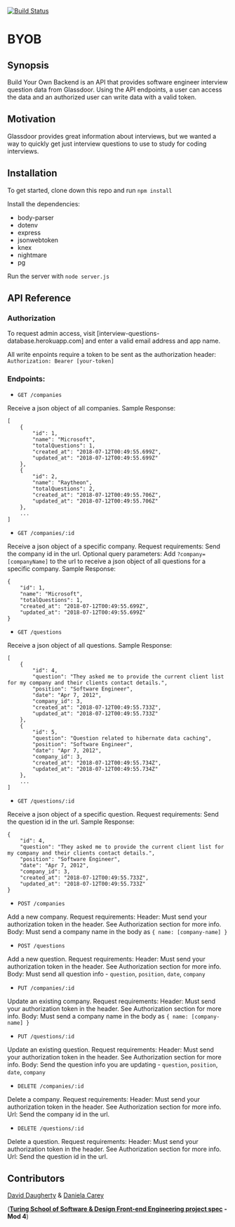 [![Build Status](https://travis-ci.org/daughedm/BYOB.svg?branch=master)](https://travis-ci.org/daughedm/BYOB)

# BYOB

## Synopsis

Build Your Own Backend is an API that provides software engineer interview question data from Glassdoor. Using the API endpoints, a user can access the data and an authorized user can write data with a valid token.

## Motivation

Glassdoor provides great information about interviews, but we wanted a way to quickly get just interview questions to use to study for coding interviews. 

## Installation

To get started, clone down this repo and run `npm install` 

Install the dependencies: 
* body-parser
* dotenv
* express
* jsonwebtoken
* knex
* nightmare
* pg

Run the server with `node server.js`

## API Reference

### Authorization
To request admin access, visit [interview-questions-database.herokuapp.com] and enter a valid email address and app name.

All write enpoints require a token to be sent as the authorization header: 
`Authorization: Bearer [your-token]`

### Endpoints:
* `GET /companies`

Receive a json object of all companies. 
Sample Response:
```
[
    {
        "id": 1,
        "name": "Microsoft",
        "totalQuestions": 1,
        "created_at": "2018-07-12T00:49:55.699Z",
        "updated_at": "2018-07-12T00:49:55.699Z"
    },
    {
        "id": 2,
        "name": "Raytheon",
        "totalQuestions": 2,
        "created_at": "2018-07-12T00:49:55.706Z",
        "updated_at": "2018-07-12T00:49:55.706Z"
    },
    ...
]
```

* `GET /companies/:id`

Receive a json object of a specific company.
Request requirements: Send the company id in the url.
Optional query parameters: Add `?company=[companyName]` to the url to receive a json object of all questions for a specific company.
Sample Response:
```
{
    "id": 1,
    "name": "Microsoft",
    "totalQuestions": 1,
    "created_at": "2018-07-12T00:49:55.699Z",
    "updated_at": "2018-07-12T00:49:55.699Z"
}
```

* `GET /questions`

Receive a json object of all questions.
Sample Response:
```
[
    {
        "id": 4,
        "question": "They asked me to provide the current client list for my company and their clients contact details.",
        "position": "Software Engineer",
        "date": "Apr 7, 2012",
        "company_id": 3,
        "created_at": "2018-07-12T00:49:55.733Z",
        "updated_at": "2018-07-12T00:49:55.733Z"
    },
    {
        "id": 5,
        "question": "Question related to hibernate data caching",
        "position": "Software Engineer",
        "date": "Apr 7, 2012",
        "company_id": 3,
        "created_at": "2018-07-12T00:49:55.734Z",
        "updated_at": "2018-07-12T00:49:55.734Z"
    },
    ...
]
```

* `GET /questions/:id`

Receive a json object of a specific question.
Request requirements: Send the question id in the url.
Sample Response:
```
{
    "id": 4,
    "question": "They asked me to provide the current client list for my company and their clients contact details.",
    "position": "Software Engineer",
    "date": "Apr 7, 2012",
    "company_id": 3,
    "created_at": "2018-07-12T00:49:55.733Z",
    "updated_at": "2018-07-12T00:49:55.733Z"
}
```

* `POST /companies`

Add a new company.
Request requirements: 
Header: Must send your authorization token in the header. See Authorization section for more info. 
Body: Must send a company name in the body as `{ name: [company-name] }`

* `POST /questions`

Add a new question.
Request requirements: 
Header: Must send your authorization token in the header. See Authorization section for more info. 
Body: Must send all question info - `question`, `position`, `date`, `company`

* `PUT /companies/:id`

Update an existing company.
Request requirements:
Header: Must send your authorization token in the header. See Authorization section for more info. 
Body: Must send a company name in the body as `{ name: [company-name] }`

* `PUT /questions/:id`

Update an existing question.
Request requirements: 
Header: Must send your authorization token in the header. See Authorization section for more info. 
Body: Send the question info you are updating  - `question`, `position`, `date`, `company`

* `DELETE /companies/:id`

Delete a company.
Request requirements: 
Header: Must send your authorization token in the header. See Authorization section for more info. 
Url: Send the company id in the url.

* `DELETE /questions/:id`

Delete a question.
Request requirements: 
Header: Must send your authorization token in the header. See Authorization section for more info. 
Url: Send the question id in the url.


## Contributors

[David Daugherty](https://github.com/daughedm) & [Daniela Carey](https://github.com/danielafcarey)

(**[Turing School of Software & Design Front-end Engineering project spec](http://frontend.turing.io/projects/build-your-own-backend.html) - Mod 4**)


